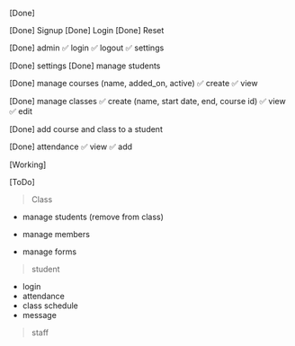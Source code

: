 [Done]

[Done] Signup
[Done] Login
[Done] Reset

[Done] admin
✅ login
✅ logout
✅ settings

[Done] settings
[Done] manage students

[Done] manage courses (name, added_on, active)
✅ create
✅ view

[Done] manage classes
✅ create (name, start date, end, course id)
✅ view
✅ edit

[Done] add course and class to a student

[Done] attendance
✅ view
✅ add

[Working]

[ToDo]

> Class 
- manage students (remove from class)

- manage members

- manage forms

> student
- login
- attendance
- class schedule
- message

> staff